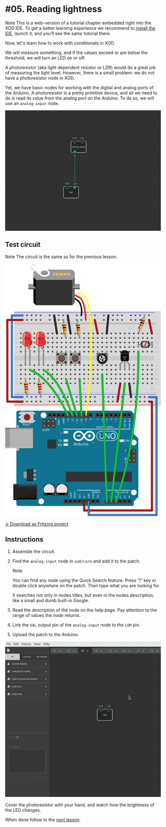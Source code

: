 
# #05. Reading lightness

<div class="ui segment">
<span class="ui ribbon label">Note</span>
This is a web-version of a tutorial chapter embedded right into the XOD IDE.
To get a better learning experience we recommend to
<a href="../install/">install the IDE</a>, launch it, and you’ll see the
same tutorial there.
</div>

Now, let's learn how to work with conditionals in XOD.

We will measure something, and if the values exceed or are below the threshold,
we will turn an LED on or off.

A photoresistor (aka light dependent resistor or LDR) would do a great job of
measuring the light level. However, there is a small problem: we do not have a
photoresistor node in XOD.

Yet, we have basic nodes for working with the digital and analog ports of the
Arduino. A photoresistor is a pretty primitive device, and all we need to do is
read its value from the analog port on the Arduino. To do so, we will use an
`analog-input` node.

![Patch](./patch.png)

## Test circuit

<div class="ui segment">
<span class="ui ribbon label">Note</span>
The circuit is the same as for the previous lesson.
</div>

![Circuit](./circuit.fz.png)

[↓ Download as Fritzing project](./circuit.fzz)

## Instructions

1. Assemble the circuit.
2. Find the `analog-input` node in `xod/core` and add it to the patch.
   <div class="ui segment">
   <span class="ui ribbon label">Note</span>
   <p>You can find any node using the Quick Search feature. Press “I” key or
   double click anywhere on the patch. Then type what you are looking for.</p>
   <p>It searches not only in nodes titles, but even in the nodes description,
   like a small and dumb built-in Google.</p>
   </div>

3. Read the description of the node on the help page. Pay attention to the
   range of values the node returns.
4. Link the `VAL` output pin of the `analog-input` node to the `LUM` pin.
5. Upload the patch to the Arduino.

![Screencast](./screencast.gif)

Cover the photoresistor with your hand, and watch how the brightness of the LED
changes.

When done follow to the [next lesson](../18-comparisons/).
